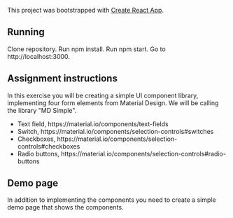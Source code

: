 This project was bootstrapped with [Create React App](https://github.com/facebook/create-react-app).

## Running
Clone repository.
Run npm install.
Run npm start.
Go to http://localhost:3000.

## Assignment instructions
In this exercise you will be creating a simple UI component library, implementing four form elements from Material Design. We will be calling the library "MD Simple".<br/>
<ul>
  <li>Text field, https://material.io/components/text-fields</li>
  <li>Switch, https://material.io/components/selection-controls#switches</li>
  <li>Checkboxes, https://material.io/components/selection-controls#checkboxes</li>
  <li>Radio buttons, https://material.io/components/selection-controls#radio-buttons</li>
</ul>

## Demo page
In addition to implementing the components you need to create a simple demo page that shows the components.

